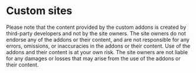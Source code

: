 # Custom sites
Please note that the content provided by the  custom addons is created by third-party developers and not by the site owners. 
The site owners do not endorse any of the addons or their content, and are not responsible for any errors, omissions, 
or inaccuracies in the addons or their content. 
Use of the addons and their content is at your own risk. 
The site owners are not liable for any damages or losses that may arise from the use of the addons or their content.


